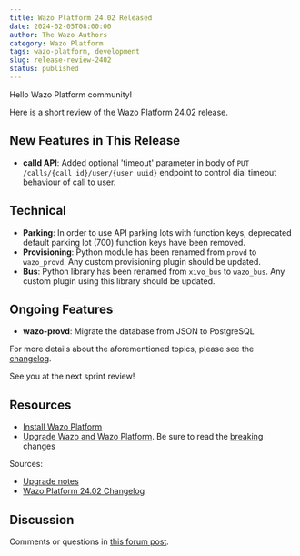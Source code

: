 ```yaml
---
title: Wazo Platform 24.02 Released
date: 2024-02-05T08:00:00
author: The Wazo Authors
category: Wazo Platform
tags: wazo-platform, development
slug: release-review-2402
status: published
---
```


Hello Wazo Platform community!

Here is a short review of the Wazo Platform 24.02 release.

## New Features in This Release

- **calld API**: Added optional 'timeout' parameter in body of `PUT /calls/{call_id}/user/{user_uuid}` endpoint to control dial timeout behaviour
  of call to user.

## Technical

- **Parking**: In order to use API parking lots with function keys, deprecated default parking lot (700) function keys have been removed.
- **Provisioning**: Python module has been renamed from `provd` to `wazo_provd`. Any custom provisioning plugin should be updated.
- **Bus**: Python library has been renamed from `xivo_bus` to `wazo_bus`. Any custom plugin using this library should be updated.

## Ongoing Features

- **wazo-provd**: Migrate the database from JSON to PostgreSQL

For more details about the aforementioned topics, please see the [changelog](https://wazo-dev.atlassian.net/issues/?jql=project%3DWAZO%20AND%20fixVersion%3D24.02).

See you at the next sprint review!

## Resources

- [Install Wazo Platform](/use-cases)
- [Upgrade Wazo and Wazo Platform](/uc-doc/upgrade/). Be sure to read the
  [breaking changes](/uc-doc/upgrade/upgrade_notes#24-02)

Sources:

- [Upgrade notes](/uc-doc/upgrade/upgrade_notes#24-02)
- [Wazo Platform 24.02 Changelog](https://wazo-dev.atlassian.net/issues/?jql=project%3DWAZO%20AND%20fixVersion%3D24.02)

## Discussion

Comments or questions in
[this forum post](https://wazo-platform.discourse.group/t/blog-wazo-platform-24-02-released).
